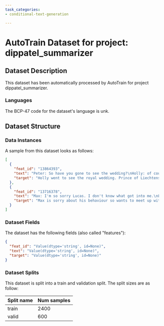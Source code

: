 ```yaml
---
task_categories:
- conditional-text-generation

---
```

# AutoTrain Dataset for project: dippatel_summarizer

## Dataset Description

This dataset has been automatically processed by AutoTrain for project dippatel_summarizer.

### Languages

The BCP-47 code for the dataset's language is unk.

## Dataset Structure

### Data Instances

A sample from this dataset looks as follows:

```json
[
  {
    "feat_id": "13864393",
    "text": "Peter: So have you gone to see the wedding?\nHolly: of course, it was so exciting\nRuby: I really don't understand what's so exciting about it\nAngela: me neither\nHolly: because it's the first person of colour in any Western royal family\nRuby: is she?\nPeter: it's not true\nHolly: no?\nPeter: there is a princess in Liechtenstein\nPeter: I think a few years ago a prince of Liechtenstein married a woman from Africa\nPeter: and it was the first case of this kind among European ruling dynasties\nHolly: what? I've never heard of it\nPeter: wait, I'll google it\nRuby: interesting\nPeter: here: <file_other>\nPeter: Princess Angela von Liechtenstein, born Angela Gisela Brown\nPeter: sorry, she's from Panama, but anyway of African descent\nRuby: right! but who cares about Liechtenstein?!\nPeter: lol, I just noticed that it's not true, what you wrote\nRuby: I'm excited anyway, she's the first in the UK for sure",
    "target": "Holly went to see the royal wedding. Prince of Liechtenstein married a Panamanian woman of African descent."
  },
  {
    "feat_id": "13716378",
    "text": "Max: I'm so sorry Lucas. I don't know what got into me.\nLucas: .......\nLucas: I don't know either.\nMason: that was really fucked up Max\nMax: I know. I'm so sorry :(.\nLucas: I don't know, man.\nMason: what were you thinking??\nMax: I wasn't.\nMason: yea\nMax: Can we please meet and talk this through? Please.\nLucas: Ok. I'll think about it and let you know.\nMax: Thanks...",
    "target": "Max is sorry about his behaviour so wants to meet up with Lucas and Mason. Lucas will let him know. "
  }
]
```

### Dataset Fields

The dataset has the following fields (also called "features"):

```json
{
  "feat_id": "Value(dtype='string', id=None)",
  "text": "Value(dtype='string', id=None)",
  "target": "Value(dtype='string', id=None)"
}
```

### Dataset Splits

This dataset is split into a train and validation split. The split sizes are as follow:

| Split name   | Num samples         |
| ------------ | ------------------- |
| train        | 2400 |
| valid        | 600 |
